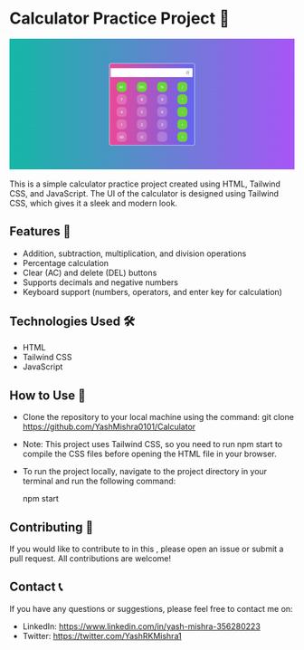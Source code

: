 # Calculator Practice Project 🧮

![Screenshot](./calc.png)

This is a simple calculator practice project created using HTML, Tailwind CSS, and JavaScript. The UI of the calculator is designed using Tailwind CSS, which gives it a sleek and modern look.

## Features 🚀

- Addition, subtraction, multiplication, and division operations
- Percentage calculation
- Clear (AC) and delete (DEL) buttons
- Supports decimals and negative numbers
- Keyboard support (numbers, operators, and enter key for calculation)

## Technologies Used 🛠️

- HTML
- Tailwind CSS
- JavaScript

## How to Use 📖

- Clone the repository to your local machine using the command: git clone https://github.com/YashMishra0101/Calculator

-   Note: This project uses Tailwind CSS, so you need to run npm start to compile the CSS files before opening the HTML file in your browser.

-   To run the project locally, navigate to the project directory in your terminal and run the following command:
    
    npm start
    
## Contributing 🤝

If you would like to contribute to in this , please open an issue or submit a pull request. All contributions are welcome!


## Contact 📞

If you have any questions or suggestions, please feel free to contact me on:

- LinkedIn: https://www.linkedin.com/in/yash-mishra-356280223
- Twitter: https://twitter.com/YashRKMishra1

